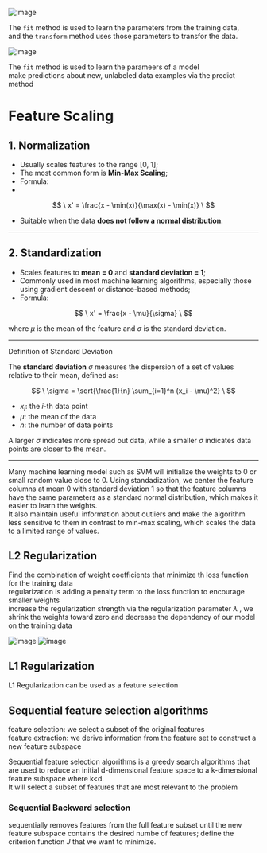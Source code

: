 ![image](https://github.com/user-attachments/assets/1020d16c-0c61-4373-9678-cafed10d3055)

The `fit` method is used to learn the parameters from the training data,  <br>
and the `transform` method uses those parameters to transfor the data. <br> 

![image](https://github.com/user-attachments/assets/152cac39-49b8-40a8-aa62-ee09ebc3cf91)

The `fit` method is used to learn the parameers of a model <br> 
make predictions about new, unlabeled data examples via the predict method <br> 

# Feature Scaling

## 1. Normalization

- Usually scales features to the range [0, 1];
- The most common form is **Min-Max Scaling**;
- Formula:
- 
$$
  \
  x' = \frac{x - \min(x)}{\max(x) - \min(x)}
  \
$$

  

- Suitable when the data **does not follow a normal distribution**.

---

## 2. Standardization

- Scales features to **mean = 0** and **standard deviation = 1**;
- Commonly used in most machine learning algorithms, especially those using gradient descent or distance-based methods;
- Formula:


$$
\
  x' = \frac{x - \mu}{\sigma}
\
$$


  where $\mu$ is the mean of the feature and $\sigma$ is the standard deviation.

---

 Definition of Standard Deviation

The **standard deviation**  $\sigma$  measures the dispersion of a set of values relative to their mean, defined as:

$$
\
\sigma = \sqrt{\frac{1}{n} \sum_{i=1}^n (x_i - \mu)^2}
\
$$


- $x_i$: the $i$-th data point  
- $\mu$: the mean of the data  
- $n$: the number of data points

A larger $\sigma$ indicates more spread out data, while a smaller $\sigma$ indicates data points are closer to the mean.

---

Many machine learning model such as SVM will initialize the weights  to  0 or small random value close to 0. Using standadization, we center the feature columns at mean 0 with standard deviation 1 so that the feature  columns have the same parameters as a standard normal distribution, which makes it easier to learn the weights. <br> 
It also maintain useful information about outliers and make the algorithm less sensitive to them in contrast to  min-max scaling, which scales the data  to a limited range of values. <br> 

## L2 Regularization 

Find the combination of weight coefficients that minimize th loss function for the training data <br> 
regularization is adding a penalty term to the loss function to encourage smaller weights <br> 
increase the regularization strength via the regularization parameter $\lambda$ , we shrink the weights toward zero and decrease the dependency of our model on the training data <br> 

![image](https://github.com/user-attachments/assets/bec76826-4c90-4533-a5be-3bbc7da2f15d) 
![image](https://github.com/user-attachments/assets/70d08972-f5e4-4a34-9ed6-a72a9a3a9705) 

## L1 Regularization

L1 Regularization can be used as a feature  selection  <br>

## Sequential feature selection algorithms 

feature selection: we select a subset of the original features <br> 
feature extraction: we derive information from the  feature set to construct a new feature subspace <br> 

Sequential feature selection algorithms is a greedy search algorithms that are used to reduce an initial d-dimensional feature space to a k-dimensional feature subspace where k<d. <br> 
It will select  a subset of features that are most relevant to the problem <br> 

### Sequential Backward selection 
sequentially removes features from the full feature subset until the  new feature subspace contains the desired numbe of features; define the criterion function *J* that we want  to minimize. <br> 



